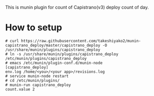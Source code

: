 This is munin plugin for count of Capistrano(v3) deploy count of day.


# How to setup

```
# curl https://raw.githubusercontent.com/takeshiyako2/munin-capistrano_deploy/master/capistrano_deploy -O /usr/share/munin/plugins/capistrano_deploy
# ln -s /usr/share/munin/plugins/capistrano_deploy /etc/munin/plugins/capistrano_deploy
# emacs /etc/munin/plugin-conf.d/munin-node
[capistrano_deploy]
env.log /home/<you>/<your app>/revisions.log
# service munin-node restart
# cd /etc/munin/plugins/
# munin-run capistrano_deploy
count.value 2
```


